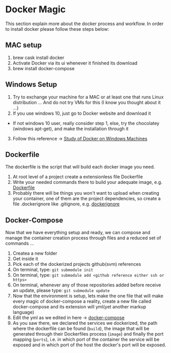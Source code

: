# Docker Magic
This section explain more about the docker process and workflow.
In order to install docker please follow these steps below:

## MAC setup
1. brew cask install docker
2. Activate Docker via its ui whenever it finished its download
3. brew install docker-compose

## Windows Setup
1. Try to exchange your machine for a MAC or at least one that runs Linux distribution ... And do not try VMs for this (I know you thought about it ...)
2. If you use windows 10, just go to Docker website and download it
* If not windows 10 user, really consider step 1, else, try the chocolatey (windows apt-get), and make the installation through it
3. Follow this reference -> [Study of Docker on Windows Machines](./docker-on-windows-machines.pdf) 

## Dockerfile
The dockerfile is the script that will build each docker image you need.

1. At root level of a project create a extensionless file Dockerfile
2. Write your needed commands there to build your adequate image, e.g. [Dockerfile](./watsonar-backend-endpoints/Dockerfile)
3. Probably there will be things you won't want to upload when creating your container, one of them are the project dependencies, so create a file .dockerignore like .gitignore, e.g. [dockerignore](./watsonar-backend-endpoints/.dockerfile)

## Docker-Compose
Now that we have everything setup and ready, we can compose and manage the container creation process through files and a reduced set of commands ...

1. Createa a new folder
2. Get inside it 
3. Pick each of the dockerized projects github(svm) references 
4. On terminal, type: `git submodule init`
5. On terminal, type: `git submodule add <github reference either ssh or https>`
6. On terminal, whenever any of those repositories added before receive an update, please type: `git submodule update`
7. Now that the environment is setup, lets make the one file that will make every magic of docker-compose a reality, create a new file called docker-compose and its extension will yml(yet another markup language)
8. Edit the yml as we edited in here -> [docker-compose](./docker-compose.yml)
9. As you saw there, we declared the services we dockerized, the path where the dockerfile can be found (`build`), the image that will be generated through their Dockerfiles process (`image`) and finally the port mapping (`ports`), i.e. in which port of the container the service will be exposed and in which port of the host the docker's port will be exposed.



